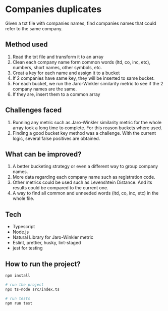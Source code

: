 # Companies duplicates

Given a txt file with companies names, find companies names that could refer to the same company.

## Method used

1. Read the txt file and transform it to an array
2. Clean each company name form common words (ltd, co, inc, etc), numbers, short names, other symbols, etc.
3. Creat a key for each name and assign it to a bucket
4. If 2 companies have same key, they will be inserted to same bucket.
5. For each bucket, we run the Jaro-Winkler similarity metric to see if the 2 company names are the same.
6. If they are, insert them to a common array

## Challenges faced

1. Running any metric such as Jaro-Winkler similarity metric for the whole array took a long time to complete. For this reason buckets where used.
2. Finding a good bucket key method was a challenge. With the current logic, several false positives are obtained.

## What can be improved?

1. A better bucketing strategy or even a different way to group company names.
2. More data regarding each company name such as registration code.
3. Other metrics could be used such as Levenshtein Distance. And its results could be compared to the current one.
4. A way to find all common and unneeded words (ltd, co, inc, etc) in the whole file.

## Tech

- Typescript
- Node.js
- Natural Library for Jaro-Winkler metric
- Eslint, prettier, husky, lint-staged
- jest for testing

## How to run the project?

```bash
npm install

# run the project
npx ts-node src/index.ts

# run tests
npm run test
```
